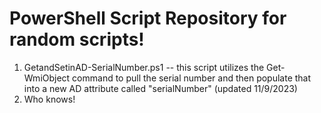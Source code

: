 # PowerShell Script Repository for random scripts!

1) GetandSetinAD-SerialNumber.ps1 -- this script utilizes the Get-WmiObject command to pull the serial number and then populate that into a new AD attribute called "serialNumber" (updated 11/9/2023)
2) Who knows!
